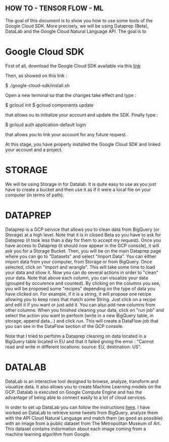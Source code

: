 ## HOW TO -  TENSOR FLOW - ML

The goal of this document is to show you how to use some tools of the Google Cloud SDK. More precisely, we will be using Dataprep (Beta), DataLab and the Google Cloud Natural Language API. The goal is to 

# Google Cloud SDK

First of all, download the Google Cloud SDK available via this [link](https://cloud.google.com/sdk/docs/)

Then, as showed on this link :

$ ./google-cloud-sdk/install.sh

Open a new terminal so that the changes take effect and type :

$ gcloud init
$ gcloud components update

that allows ou to initialize your account and update the SDK.
Finally type : 

$ gcloud auth application-default login

that allows you to link your account for any future request.

At this stage, you have properly installed the Google Cloud SDK and linked your account and a project.

# STORAGE

We will be using Storage in for Datalab. It is quite easy to use as you just have to create a bucket and then use it as if it were a local file on your computer (in terms of path).

# DATAPREP

Dataprep is a GCP service that allows you to clean data from BigQuery (or Storage) at a high level. Note that it is in closed Beta so you have to ask for Dataprep (it took less than a day for them to accept my request). Once you have access to Dataprep (it should now appear in the GCP console), it will ask you for a Storage Bucket. Then, you will be on the main Dataprep page where you can go to "Datasets" and select "Import Data". You can either import data from your computer, from Storage or from BigQuery. Once selected, click on "import and wrangle". This will take some time to load your data and show it. Now you can do several actions in order to "clean" your data. Note that above each column, you can visualize your data (grouped by occurence and counted). By clicking on the columns you see, you will be proposed some "recipes" depending on the type of data you have clicked on. For example, if it is a string, it will propose one recipe allowing you to keep rows that match some String. Just click on a recipe and edit it if you want or just add it. You can also add new columns from other columns. When you finished cleaning your data, click on "run job" and select the action you want to perform (write in a new BigQuery table, in storage, append data...) and click run. This will create a DataFlow job that you can see in the DataFlow section of the GCP console.

Note that I tried to perform a Dataprep cleaning on data located in a BigQuery table located in EU and that it failed giving the error : "Cannot read and write in different locations: source: EU, destination: US". 

# DATALAB

DataLab is an interactive tool designed to browse, analyze, transform and visualize data. It also allows you to create Machine Learning models on the GCP. Datalab is executed on Google Compute Engine and has the advantage of being able to connect easily to a lot of cloud services.

In order to set up DataLab you can follow the instructions [here](https://cloud.google.com/datalab/docs/quickstarts). I have worked on DataLab to retrieve some tweets from BigQuery, analyze them with the API Cloud Natural Language and match them (as good as possible) with an image from a public dataset from The Metropolitan Museum of Art. This dataset contains indormation about each image coming from a machine learning algorithm from Google.
